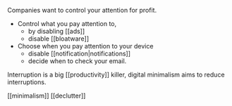 Companies want to control your attention for profit.
- Control what you pay attention to, 
	- by disabling [[ads]]
	- disable [[bloatware]]
- Choose when you pay attention to your device
	- disable [[notification|notifications]]
	- decide when to check your email.

Interruption is a big [[productivity]] killer, digital minimalism aims to reduce interruptions.

[[minimalism]]
[[declutter]]